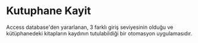 # Kutuphane Kayit
 Access database'den yararlanan, 3 farklı giriş seviyesinin olduğu ve kütüphanedeki kitapların kaydının tutulabildiği bir otomasyon uygulamasıdır.
